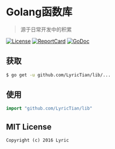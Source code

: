 # Golang函数库
> 源于日常开发中的积累

[![License][License-Image]][License-Url] [![ReportCard][ReportCard-Image]][ReportCard-Url] [![GoDoc][GoDoc-Image]][GoDoc-Url]

## 获取

``` bash
$ go get -u github.com/LyricTian/lib/...
```

## 使用

``` go
import "github.com/LyricTian/lib"
```

## MIT License

```
Copyright (c) 2016 Lyric
```

[License-Url]: http://opensource.org/licenses/MIT
[License-Image]: https://img.shields.io/npm/l/express.svg
[ReportCard-Url]: https://goreportcard.com/report/github.com/LyricTian/lib
[ReportCard-Image]: https://goreportcard.com/badge/github.com/LyricTian/lib
[GoDoc-Url]: https://godoc.org/github.com/LyricTian/lib
[GoDoc-Image]: https://godoc.org/github.com/LyricTian/lib?status.svg